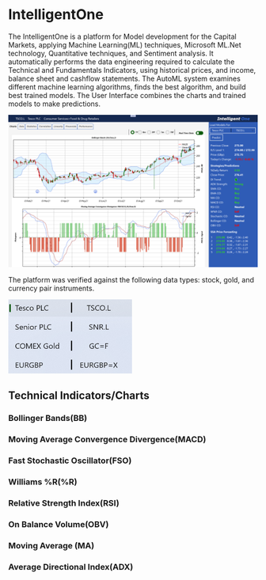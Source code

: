 # IntelligentOne
The IntelligentOne is a platform for Model development for the Capital Markets, applying Machine Learning(ML) techniques, Microsoft ML.Net technology, Quantitative techniques, and Sentiment analysis. It automatically performs the data engineering required to calculate the Technical and Fundamentals Indicators, using historical prices, and income, balance sheet and cashflow statements. The AutoML system examines different machine learning algorithms, finds the best algorithm, and build best trained models. The User Interface combines the charts and trained models to make predictions.

![IntelligentOne UWP App](/images/IntelligentOneScreenshot1.png)

The platform was verified against the following data types: stock, gold, and currency pair instruments.

<img src="./images/IntelligentOneScreenshot0.png" alt="My Project Tickers" width="250" height="150">

## Technical Indicators/Charts
### Bollinger Bands(BB)
### Moving Average Convergence Divergence(MACD)
### Fast Stochastic Oscillator(FSO) 
### Williams %R(%R) 
### Relative Strength Index(RSI) 
### On Balance Volume(OBV)
### Moving Average (MA)
### Average Directional Index(ADX)
